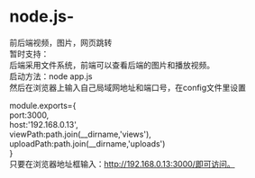 # node.js-
前后端视频，图片，网页跳转<br>
暂时支持：<br>
后端采用文件系统，前端可以查看后端的图片和播放视频。<br>
启动方法：node app.js<br>
然后在浏览器上输入自己局域网地址和端口号，在config文件里设置<br>

module.exports={<br>
    port:3000,<br>
    host:'192.168.0.13',<br>
    viewPath:path.join(__dirname,'views'),<br>
    uploadPath:path.join(__dirname,'uploads')<br>
}<br>
只要在浏览器地址框输入：http://192.168.0.13:3000/即可访问。
